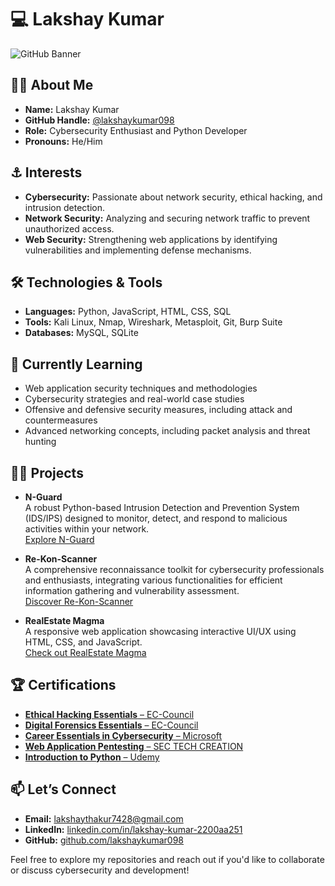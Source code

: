 # 💻 Lakshay Kumar

![GitHub Banner](https://user-images.githubusercontent.com/74038190/212741999-016fddbd-617a-4448-8042-0ecf907aea25.gif)

## 🏴‍☠️ About Me

- **Name:** Lakshay Kumar
- **GitHub Handle:** [@lakshaykumar098](https://github.com/lakshaykumar098)
- **Role:** Cybersecurity Enthusiast and Python Developer
- **Pronouns:** He/Him

## ⚓ Interests

- **Cybersecurity:** Passionate about network security, ethical hacking, and intrusion detection.
- **Network Security:** Analyzing and securing network traffic to prevent unauthorized access.
- **Web Security:** Strengthening web applications by identifying vulnerabilities and implementing defense mechanisms.

## 🛠️ Technologies & Tools

- **Languages:** Python, JavaScript, HTML, CSS, SQL  
- **Tools:** Kali Linux, Nmap, Wireshark, Metasploit, Git, Burp Suite  
- **Databases:** MySQL, SQLite  

## 🌱 Currently Learning

- Web application security techniques and methodologies
- Cybersecurity strategies and real-world case studies
- Offensive and defensive security measures, including attack and countermeasures
- Advanced networking concepts, including packet analysis and threat hunting

## 🏴‍☠️ Projects

- **N-Guard**  
  A robust Python-based Intrusion Detection and Prevention System (IDS/IPS) designed to monitor, detect, and respond to malicious activities within your network.  
  [Explore N-Guard](https://github.com/lakshaykumar098/N-Guard)

- **Re-Kon-Scanner**  
  A comprehensive reconnaissance toolkit for cybersecurity professionals and enthusiasts, integrating various functionalities for efficient information gathering and vulnerability assessment.  
  [Discover Re-Kon-Scanner](https://github.com/lakshaykumar098/Re-Kon-Scanner)

- **RealEstate Magma**  
  A responsive web application showcasing interactive UI/UX using HTML, CSS, and JavaScript.  
  [Check out RealEstate Magma](https://github.com/lakshaykumar098/RealEstate-project)

## 🏆 Certifications

- [**Ethical Hacking Essentials** – EC-Council](https://codered.eccouncil.org/certificate/98538f32-5a17-42f9-b98a-edaac91ae885?logged=true)
- [**Digital Forensics Essentials** – EC-Council](https://codered.eccouncil.org/certificate/81437f0a-bb16-4822-a2b4-7c44895c7c19?logged=true)
- [**Career Essentials in Cybersecurity** – Microsoft](https://www.linkedin.com/learning/certificates/a6c6722f3254fdf69270c923f032657acfccdd76f6cfdd217b9fbe71596101ae)
- [**Web Application Pentesting** – SEC TECH CREATION](https://trainings.sectechcreation.com/verify-certificates/69e17fb.pdf)
- [**Introduction to Python** – Udemy](https://www.udemy.com/certificate/UC-a7b3cd09-c997-4ec5-bfb8-60b7328a34c9/)

## 📫 Let’s Connect

- **Email:** [lakshaythakur7428@gmail.com](mailto:lakshaythakur7428@gmail.com)  
- **LinkedIn:** [linkedin.com/in/lakshay-kumar-2200aa251](https://www.linkedin.com/in/lakshay-kumar-2200aa251/)  
- **GitHub:** [github.com/lakshaykumar098](https://github.com/lakshaykumar098)

Feel free to explore my repositories and reach out if you'd like to collaborate or discuss cybersecurity and development!

